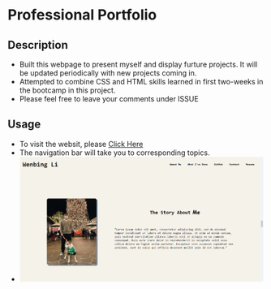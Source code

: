# Professional Portfolio

## Description
* Built this webpage to present myself and display furture projects. It will be updated periodically with new projects coming in. 
* Attempted to combine CSS and HTML skills learned in first two-weeks in the bootcamp in this project.
* Please feel free to leave your comments under ISSUE

## Usage
* To visit the websit, please [Click Here](https://jabezli.github.io/Professional-Portfolio/#)
* The navigation bar will take you to corresponding topics.
* ![](/assets/images/Screenshot.png)